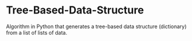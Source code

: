 # Tree-Based-Data-Structure
Algorithm in Python that generates a tree-based data structure (dictionary) from a list of lists of data.

